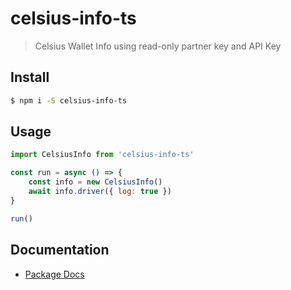 # celsius-info-ts
> Celsius Wallet Info using read-only partner key and API Key

## Install
``` bash
$ npm i -S celsius-info-ts
```

## Usage
``` javascript
import CelsiusInfo from 'celsius-info-ts'

const run = async () => {
	const info = new CelsiusInfo()
	await info.driver({ log: true })
}

run()
```

## Documentation
* [Package Docs](docs/globals.md)
